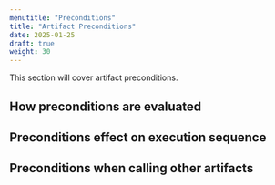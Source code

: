 ```yaml
---
menutitle: "Preconditions"
title: "Artifact Preconditions"
date: 2025-01-25
draft: true
weight: 30
---
```


This section will cover artifact preconditions.

## How preconditions are evaluated

## Preconditions effect on execution sequence

## Preconditions when calling other artifacts
